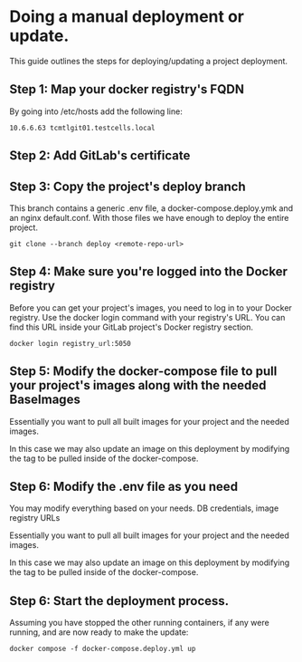 # Doing a manual deployment or update.

This guide outlines the steps for deploying/updating a project deployment.

## Step 1: Map your docker registry's FQDN

By going into /etc/hosts add the following line:

```shell
10.6.6.63 tcmtlgit01.testcells.local
```

## Step 2: Add GitLab's certificate

## Step 3: Copy the project's deploy branch

This branch contains a generic .env file, a docker-compose.deploy.ymk and an nginx default.conf.
With those files we have enough to deploy the entire project.

```shell
git clone --branch deploy <remote-repo-url>
```

## Step 4: Make sure you're logged into the Docker registry

Before you can get your project's images, you need to log in to your Docker registry. Use the docker login command with your registry's URL. You can find this URL inside your GitLab project's Docker registry section.

```shell
docker login registry_url:5050
```

## Step 5: Modify the docker-compose file to pull your project's images along with the needed BaseImages

Essentially you want to pull all built images for your project and the needed images.

In this case we may also update an image on this deployment by modifying the tag to be pulled inside of the docker-compose.

## Step 6: Modify the .env file as you need

You may modify everything based on your needs. DB credentials, image registry URLs 

Essentially you want to pull all built images for your project and the needed images.

In this case we may also update an image on this deployment by modifying the tag to be pulled inside of the docker-compose.

## Step 6: Start the deployment process.

Assuming you have stopped the other running containers, if any were running, and are now ready to make the update:

```shell
docker compose -f docker-compose.deploy.yml up
```


